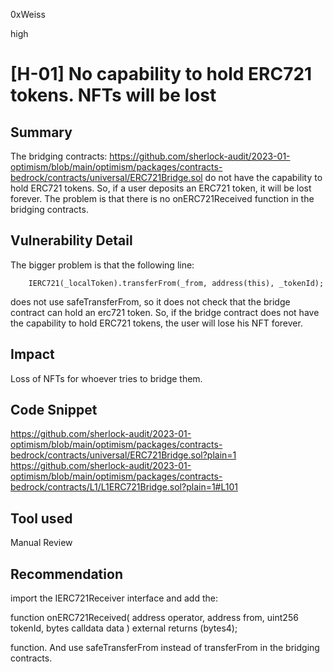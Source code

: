 0xWeiss

high

# [H-01] No capability to hold ERC721 tokens. NFTs will be lost

## Summary

The bridging contracts:
https://github.com/sherlock-audit/2023-01-optimism/blob/main/optimism/packages/contracts-bedrock/contracts/universal/ERC721Bridge.sol
do not have the capability to hold ERC721 tokens. So, if a user deposits an ERC721 token, it will be lost forever. The problem is that there is no onERC721Received function in the bridging contracts.

## Vulnerability Detail

The bigger problem is that the following line:

        IERC721(_localToken).transferFrom(_from, address(this), _tokenId);

does not use safeTransferFrom, so it does not check that the bridge contract can hold an erc721 token. So, if the bridge contract does not have the capability to hold ERC721 tokens, the user will lose his NFT forever.

## Impact

Loss of NFTs for whoever tries to bridge them.

## Code Snippet
https://github.com/sherlock-audit/2023-01-optimism/blob/main/optimism/packages/contracts-bedrock/contracts/universal/ERC721Bridge.sol?plain=1
https://github.com/sherlock-audit/2023-01-optimism/blob/main/optimism/packages/contracts-bedrock/contracts/L1/L1ERC721Bridge.sol?plain=1#L101

## Tool used 
Manual Review

## Recommendation

import the IERC721Receiver interface and add the:

function onERC721Received(
address operator,
address from,
uint256 tokenId,
bytes calldata data
) external returns (bytes4);

function. And use safeTransferFrom instead of transferFrom in the bridging contracts.
